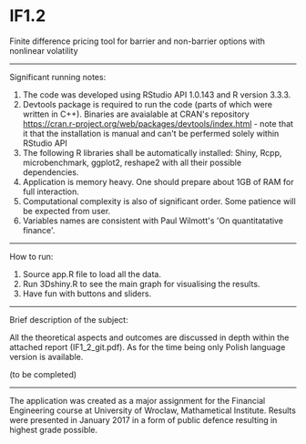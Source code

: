 # IF1.2
Finite difference pricing tool for barrier and non-barrier options with nonlinear volatility

-------------------------------
Significant running notes: 

1. The code was developed using RStudio API 1.0.143 and R version 3.3.3.
2. Devtools package is required to run the code (parts of which were written in C++). Binaries are avaialable at CRAN's repository https://cran.r-project.org/web/packages/devtools/index.html - note that it that the installation is manual and can't be perfermed solely within RStudio API
3. The following R libraries shall be automatically installed: Shiny, Rcpp, microbenchmark, ggplot2, reshape2 with all their possible dependencies.
4. Application is memory heavy. One should prepare about 1GB of RAM for full interaction.
5. Computational complexity is also of significant order. Some patience will be expected from user.
6. Variables names are consistent with Paul Wilmott's 'On quantitatative finance'.

-------------------------------
How to run:

1. Source app.R file to load all the data. 
2. Run 3Dshiny.R to see the main graph for visualising the results.
3. Have fun with buttons and sliders.

-------------------------------
Brief description of the subject:

All the theoretical aspects and outcomes are discussed in depth within the attached report (IF1_2_git.pdf). As for the time being only Polish language version is available. 

(to be completed)

-------------------------------
The application was created as a major assignment for the Financial Engineering course at University of Wroclaw, Mathametical Institute. Results were presented in January 2017 in a form of public defence resulting in highest grade possible.
